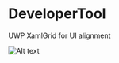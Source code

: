 
# DeveloperTool

UWP
XamlGrid for UI alignment

![Alt text](/../master/DeveloperTool/images/XamlGridTool.PNG?raw=true "Optional Title")
